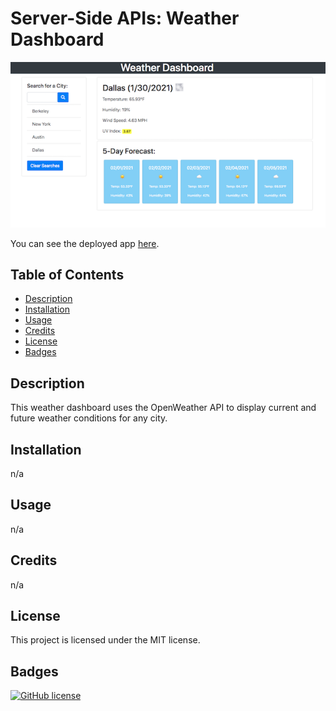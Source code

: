# Server-Side APIs: Weather Dashboard

![Weather Dashboard](./og-weather-dash.png)

You can see the deployed app [here](https://maphaiyarath.github.io/weather-dashboard).

## Table of Contents
* [Description](#description)
* [Installation](#installation)
* [Usage](#usage)
* [Credits](#credits)
* [License](#license)
* [Badges](#badges)

## Description
This weather dashboard uses the OpenWeather API to display current and future weather conditions for any city.

## Installation
n/a

## Usage
n/a

## Credits
n/a

## License
This project is licensed under the MIT license.

## Badges
[![GitHub license](https://img.shields.io/badge/license-MIT-blue.svg)](https://github.com/maphaiyarath/weather-dashboard)
